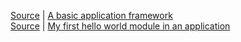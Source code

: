 <a href=https://github.com/vmiis/a-basic-application-framework>Source</a> | <a href=https://vmiis.github.io/a-basic-application-framework/>A basic application framework</a>  
<a href=https://vmiis.github.io/my-first-hello-world-module-in-an-application>Source</a> | <a href=https://vmiis.github.io/my-first-hello-world-module-in-an-application/>My first hello world module in an application</a>  
